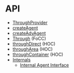 # API

* [ThroughProvider](ThroughProvider.md)
* [createAgent](createAgent.md)
* [createAdvAgent](createAdvAgent.md)
* [Through](Through.md) (FoCC)
* [throughDirect](throughDirect.md) (HOC)
* [throughArea](throughArea.md) (HOC)
* [throughContainer](throughContainer.md) (HOC)
* [Internals](internals/README.md)
  * [Internal Agent Interface](internals/AdvancedAgentDeclarative.md)
